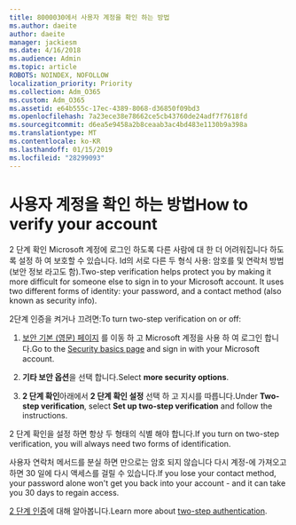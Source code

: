 ```yaml
---
title: 8000030에서 사용자 계정을 확인 하는 방법
ms.author: daeite
author: daeite
manager: jackiesm
ms.date: 4/16/2018
ms.audience: Admin
ms.topic: article
ROBOTS: NOINDEX, NOFOLLOW
localization_priority: Priority
ms.collection: Adm_O365
ms.custom: Adm_O365
ms.assetid: e64b555c-17ec-4389-8068-d36850f09bd3
ms.openlocfilehash: 7a23ece38e78662ce5cb43760de24adf7f7618fd
ms.sourcegitcommit: d6ea5e9458a2b8ceaab3ac4bd483e1130b9a398a
ms.translationtype: MT
ms.contentlocale: ko-KR
ms.lasthandoff: 01/15/2019
ms.locfileid: "28299093"
---
```

# <a name="how-to-verify-your-account"></a><span data-ttu-id="699b2-102">사용자 계정을 확인 하는 방법</span><span class="sxs-lookup"><span data-stu-id="699b2-102">How to verify your account</span></span>

<span data-ttu-id="699b2-p101">2 단계 확인 Microsoft 계정에 로그인 하도록 다른 사람에 대 한 더 어려워집니다 하도록 설정 하 여 보호할 수 있습니다. Id의 서로 다른 두 형식 사용: 암호를 및 연락처 방법 (보안 정보 라고도 함).</span><span class="sxs-lookup"><span data-stu-id="699b2-p101">Two-step verification helps protect you by making it more difficult for someone else to sign in to your Microsoft account. It uses two different forms of identity: your password, and a contact method (also known as security info).</span></span> 
  
<span data-ttu-id="699b2-105">2단계 인증을 켜거나 끄려면:</span><span class="sxs-lookup"><span data-stu-id="699b2-105">To turn two-step verification on or off:</span></span>
  
1. <span data-ttu-id="699b2-106">[보안 기본 (영문) 페이지](https://go.microsoft.com/fwlink/?linkid=842325) 를 이동 하 고 Microsoft 계정을 사용 하 여 로그인 합니다.</span><span class="sxs-lookup"><span data-stu-id="699b2-106">Go to the [Security basics page](https://go.microsoft.com/fwlink/?linkid=842325) and sign in with your Microsoft account.</span></span> 
    
2. <span data-ttu-id="699b2-107">**기타 보안 옵션**을 선택 합니다.</span><span class="sxs-lookup"><span data-stu-id="699b2-107">Select **more security options**.</span></span> 
    
3. <span data-ttu-id="699b2-108">**2 단계 확인**아래에서 **2 단계 확인 설정** 선택 하 고 지시를 따릅니다.</span><span class="sxs-lookup"><span data-stu-id="699b2-108">Under **Two-step verification**, select **Set up two-step verification** and follow the instructions.</span></span> 
    
<span data-ttu-id="699b2-109">2 단계 확인을 설정 하면 항상 두 형태의 식별 해야 합니다.</span><span class="sxs-lookup"><span data-stu-id="699b2-109">If you turn on two-step verification, you will always need two forms of identification.</span></span>
  
<span data-ttu-id="699b2-110">사용자 연락처 메서드를 분실 하면 만으로는 암호 되지 않습니다 다시 계정-에 가져오고 하면 30 일에 다시 액세스를 걸릴 수 있습니다.</span><span class="sxs-lookup"><span data-stu-id="699b2-110">If you lose your contact method, your password alone won't get you back into your account - and it can take you 30 days to regain access.</span></span> 
  
<span data-ttu-id="699b2-111">[2 단계 인증](https://go.microsoft.com/fwlink/?linkid=872270)에 대해 알아봅니다.</span><span class="sxs-lookup"><span data-stu-id="699b2-111">Learn more about [two-step authentication](https://go.microsoft.com/fwlink/?linkid=872270).</span></span>
  

